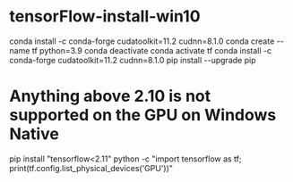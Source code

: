 # tensorFlow-install-win10

conda install -c conda-forge cudatoolkit=11.2 cudnn=8.1.0
conda create --name tf python=3.9
conda deactivate
conda activate tf
conda install -c conda-forge cudatoolkit=11.2 cudnn=8.1.0
pip install --upgrade pip
# Anything above 2.10 is not supported on the GPU on Windows Native
pip install "tensorflow<2.11" 
python -c "import tensorflow as tf; print(tf.config.list_physical_devices('GPU'))"
